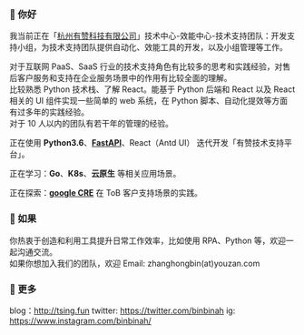 ### 👋 你好
我当前正在「[杭州有赞科技有限公司](https://www.youzan.com/)」技术中心-效能中心-技术支持团队：开发支持小组，为技术支持团队提供自动化、效能工具的开发，以及小组管理等工作。
    
    
对于互联网 PaaS、SaaS 行业的技术支持角色有比较多的思考和实践经验，对售后客户服务和支持在企业服务场景中的作用有比较全面的理解。   
比较熟悉 Python 技术栈、了解 React。能基于 Python 后端和 React 以及 React 相关的 UI 组件实现一些简单的 web 系统，在 Python 脚本、自动化提效等方面有过多年的实践经验。    
对于 10 人以内的团队有若干年的管理的经验。    
    
正在使用 **Python3.6**、[**FastAPI**](https://fastapi.tiangolo.com/)、React（Antd UI） 迭代开发「有赞技术支持平台」。  
    
正在学习：**Go**、**K8s**、**云原生** 等相关应用场景。    
    
正在探索：[**google CRE**](https://cloud.google.com/blog/products/devops-sre/introducing-a-new-era-of-customer-support-google-customer-reliability-engineering) 在 ToB 客户支持场景的实践。    
    
### 👋 如果
你热衷于创造和利用工具提升日常工作效率，比如使用 RPA、Python 等，欢迎一起沟通交流。    
如果你想加入我们的团队，欢迎 Email: zhanghongbin(at)youzan.com

### 🐋 更多

blog：http://tsing.fun
twitter: https://twitter.com/binbinah
ig: https://www.instagram.com/binbinah/
